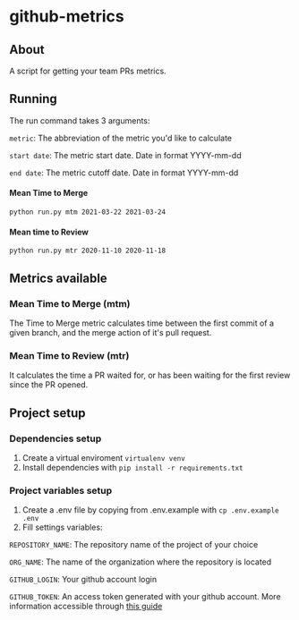 # github-metrics

## About

A script for getting your team PRs metrics.

## Running

The run command takes 3 arguments:

`metric`: The abbreviation of the metric you'd like to calculate

`start date`: The metric start date. Date in format YYYY-mm-dd

`end date`: The metric cutoff date. Date in format YYYY-mm-dd

#### Mean Time to Merge
`python run.py mtm 2021-03-22 2021-03-24`

#### Mean time to Review
`python run.py mtr 2020-11-10 2020-11-18`

## Metrics available
### Mean Time to Merge (mtm)
The Time to Merge metric calculates time between the first commit of a given branch, and the merge action of it's pull request.

### Mean Time to Review (mtr)
It calculates the time a PR waited for, or has been waiting for the first review since the PR opened.

## Project setup

### Dependencies setup
1. Create a virtual enviroment `virtualenv venv`
2. Install dependencies with `pip install -r requirements.txt`

### Project variables setup
1. Create a .env file by copying from .env.example with `cp .env.example .env`
2.  Fill settings variables:

`REPOSITORY_NAME`: The repository name of the project of your choice 

`ORG_NAME`: The name of the organization where the repository is located

`GITHUB_LOGIN`: Your github account login

`GITHUB_TOKEN`: An access token generated with your github account.  More information accessible through [this guide](https://docs.github.com/en/github/authenticating-to-github/creating-a-personal-access-token)